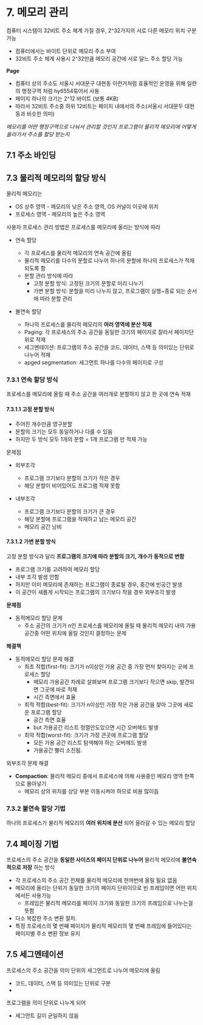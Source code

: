 # 7. 메모리 관리

컴퓨터 시스템이 32비트 주소 체계 가질 경우, 2^32가지의 서로 다른 메모리 위치 구분 가능
- 컴퓨터에서는 바이트 단위로 메모리 주소 부여
- 32비트 주소 체계 사용시 2^32만큼 메모리 공간에 서로 달느 주소 할당 가능

__Page__
- 컴퓨터 상의 주소도 서울시 서대문구 대현동 이런거처럼 효율적인 운영을 위해 일련의 행정구역 처럼 hy6554묶어서 사용
- 페이지 하나의 크기는 2^12 바이트 (보통 4KB)
- 따라서 32비트 주소중 하위 12비트는 페이지 내에서의 주소(서울시 서대문두 대현동과 비슷한 의미)

_메모리를 어떤 행정구역으로 나눠서 관리할 것인지_
_프로그램이 물리적 메모리에 어떻게 올라가서 주소를 할당 받는지_

## 7.1 주소 바인딩

## 7.3 물리적 메모리의 할당 방식

물리적 메모리는
- OS 상주 영역 - 메모리의 낮은 주소 영역, OS 커널이 이곳에 위치
- 프로세스 영역 - 메모리의 높은 주소 영역

사용자 프로세스 관리 방법은 프로세스를 메모리에 올리는 방식에 따라

- 연속 할당
    - 각 프로세스를 물리적 메모리의 연속 공간에 올림
    - 물리적 메모리를 다수의 분할로 나누어 하나의 분할에 하나의 프로세스가 적재되도록 함
    - 분할 관리 방식에 따라
        - 고정 분할 방식: 고정된 크기의 분할로 미리 나누기
        - 가변 분할 방식: 분할을 미리 나누지 않고, 프로그램이 실행~종료 되는 순서에 따라 분할 관리

- 불연속 할당
    - 하나의 프로세스를 물리적 메모리의 __여러 영역에 분산 적재__
    - Paging: 각 프로세스의 주소 공간을 동일한 크기의 페이지로 잘라서 페이지단위로 적재
    - 세그멘테이션: 프로그램의 주소 공간을 코드, 데이터, 스택 등 의미있는 단위로 나누어 적재
    - apged segmentation: 세그먼트 하나를 다수의 페이지로 구성

### 7.3.1 연속 할당 방식

프로세스를 메모리에 올릴 때 주소 공간을 여러개로 분할하지 않고 한 곳에 연속 적재

#### 7.3.1.1 고정 분할 방식

- 주어진 개수만큼 영구분할
- 분할의 크기는 모두 동일하거나 다를 수 있음
- 하지만 두 방식 모두 1개의 분할 = 1개 프로그램 만 적재 가능

문제점
- 외부조각 
    - 프로그램 크기보다 분할의 크기가 작은 경우
    - 해당 분할이 비어있어도 프로그램 적재 못함

- 내부조각
    - 프로그램 크기보다 분할의 크기가 큰 경우
    - 해당 분할에 프로그램을 적재하고 남는 메모리 공간
    - 메모리 공간 낭비


#### 7.3.1.2 가변 분할 방식

고정 분할 방식과 달리 __프로그램의 크기에 따라 분할의 크기, 개수가 동적으로 변함__

- 프로그램 크기를 고려하여 메모리 할당
- 내부 조각 발생 안함
- 하지만 이미 메모리에 존재하는 프로그램이 종료될 경우, 중간에 빈공간 발생
- 이 공간이 새롭게 시작되는 프로그램의 크기보다 작을 경우 외부조각 발생

__문제점__
- 동적메모리 할당 문제
    - 주소 공간의 크기가 n인 프로세스를 메모리에 올릴 때 물리적 메모리 내의 가용 공간중 어떤 위치에 올릴 것인지 결정하는 문제

__해결책__
- 동적메모리 할당 문제 해결
    - 최초 적합(first-fit): 크기가 n이상인 가용 공간 중 가장 먼저 찾아지는 곳에 프로세스 할당
        - 메모리 가용공간 차례로 살펴보며 프로그램 크기보다 작으면 skip, 발견되면 그곳에 바로 적재
        - 시간 측면에서 효율
    - 최적 적합(best-fit): 크기가 n이상인 가장 작은 가용 공간을 찾아 그곳에 새로운 프로그램 할당 
        - 공간 측면 효율
        - but 가용공간 리스트 정렬안도있으면 시간 오버헤드 발생
    - 최악 적합(worst-fit): 크기가 가장 큰곳에 프로그램 할당
        - 모든 가용 공간 리스트 탐색해야 하는 오버헤드 발생
        - 가용공간 빨리 소진됨.

외부조각 문제 해결
- __Compaction__: 물리적 메모리 중에서 프로세스에 의해 사용중인 메모리 영역 한쪽으로 몰아넣기
    - 메모리 상의 위치를 상당 부분 이동시켜야 하므로 비용 많이듬

### 7.3.2 불연속 할당 기법

하나의 프로세스가 물리적 메모리의 __여러 위치에 분산__ 되어 올라갈 수 있는 메모리 할당

## 7.4 페이징 기법

프로세스의 주소 공간을 __동일한 사이즈의 페이지 단위로 나누어__ 물리적 메모리에 __불연속적으로 저장__ 하는 방식
- 각 프로세스의 주소 공간 전체를 물리적 메모리에 한꺼번에 올릴 필요 없음
- 메모리에 올리는 단위가 동일한 크기의 페이지 단위이므로 빈 프레임이면 어떤 위치에서든 사용가능
    - 프레임은 물리적 메모리를 페이지 크기와 동일한 크기의 프레임으로 나누는걸 뜻함
- 다소 복잡한 주소 변환 절차.
- 특정 프로세스의 몇 번쨰 페이지가 물리적 메모리의 몇 번째 프레임에 들어있다는 페이지별 주소 변환 정보 유지

## 7.5 세그멘테이션

프로세스의 주소 공간을 의미 단위의 세그먼트로 나누어 메모리에 올림
- 코드, 데이터, 스택 등 의미있는 단위로 구분
- 

프로그램을 의미 단위로 나누게 되어
- 세그먼트 길이 균일하지 않음